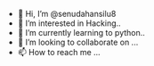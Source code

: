 - 👋 Hi, I’m @senudahansilu8
- 👀 I’m interested in Hacking..
- 🌱 I’m currently learning to python..
- 💞️ I’m looking to collaborate on ...
- 📫 How to reach me ...

<!---
senudahansilu8/senudahansilu8 is a ✨ special ✨ repository because its `README.md` (this file) appears on your GitHub profile.
You can click the Preview link to take a look at your changes.
--->
